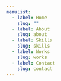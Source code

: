 ```yaml
---
menuList:
  - label: Home
    slug: ""
  - label: About
    slug: about
  - label: Skills
    slug: skills
  - label: Works
    slug: works
  - label: Contact
    slug: contact
---
```

